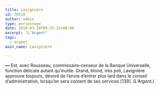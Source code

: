 ```yaml
---
title: Lavignière
id: 76518
author: admin
type: personnage
date: 2010-03-10T09:35:12+00:00
excerpt: "L'Argent"
tags:
  - argent
main_name: Lavignière

---
```

**—** Est, avec Rousseau, commissaire-censeur de la Banque Universelle, fonction délicate autant qu&rsquo;inutile. Grand, blond, très poli, Lavignière approuve toujours, dévoré de l&rsquo;envie d&rsquo;entrer plus lard dans le conseil d&rsquo;administration, lorsqu&rsquo;on sera content de ses services [139]. _(L&rsquo;Argent.)_